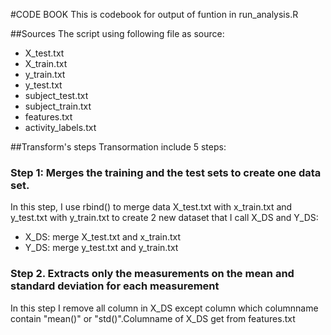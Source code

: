 #CODE BOOK
This is codebook for output of funtion in run_analysis.R

##Sources
The script using following file as source:
* X_test.txt
* X_train.txt
* y_train.txt
* y_test.txt
* subject_test.txt
* subject_train.txt
* features.txt
* activity_labels.txt

##Transform's steps
Transormation include 5 steps:

### Step 1: Merges the training and the test sets to create one data set.
In this step, I use rbind() to merge data X_test.txt with x_train.txt and y_test.txt with y_train.txt to create 2 new dataset that I call X_DS and Y_DS:
* X_DS: merge X_test.txt and x_train.txt
* Y_DS: merge y_test.txt and y_train.txt

### Step 2. Extracts only the measurements on the mean and standard deviation for each measurement
In this step I remove all column in X_DS except column which columnname contain "mean()" or "std()".Columname of X_DS get from features.txt

